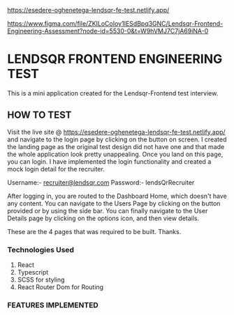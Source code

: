 https://esedere-oghenetega-lendsqr-fe-test.netlify.app/

https://www.figma.com/file/ZKILoCoIoy1IESdBpq3GNC/Lendsqr-Frontend-Engineering-Assessment?node-id=5530-0&t=W9hVMJ7C7jA69iNA-0

# LENDSQR FRONTEND ENGINEERING TEST

This is a mini application created for the Lendsqr-Frontend test interview.

## HOW TO TEST

Visit the live site @ https://esedere-oghenetega-lendsqr-fe-test.netlify.app/ and navigate to the login page by clicking on the button on screen.
I created the landing page as the original test design did not have one and that made the whole application look pretty unappealing. Once you land on this page, you can login.
I have implemented the login functionality and created a mock login detail for the recruiter.

Username:- recruiter@lendsqr.com
Password:- lendsQrRecruiter

After logging in, you are routed to the Dashboard Home, which doesn't have any content.
You can navigate to the Users Page by clicking on the button provided or by using the side bar.
You can finally navigate to the User Details page by clicking on the options icon, and then view details.

These are the 4 pages that was required to be built.
Thanks.

### Technologies Used

1. React
2. Typescript
3. SCSS for styling
4. React Router Dom for Routing

### FEATURES IMPLEMENTED

